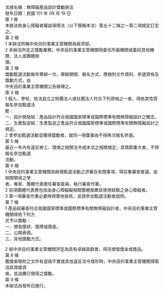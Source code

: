 法規名稱：無障礙產品設計獎勵辦法  
發布日期：民國 101 年 09 月 19 日  
第 1 條  
本辦法依身心障礙者權益保障法（以下簡稱本法）第五十二條之一第二項規定訂定之。  
第 2 條  
1 本辦法所稱中央目的事業主管機關為經濟部。  
2 本辦法所定之獎勵業務，中央目的事業主管機關得委任所屬機關或委託其他機關、法人或團體辦  
理。  
第 3 條  
獎勵甄選活動每年舉辦一次，舉辦期間、報名方式、應檢附文件資料、參選資格及獎勵方式，由  
中央目的事業主管機關公告辦理之。  
第 4 條  
1 個人、學校、依法設立之財團法人或社團法人符合下列資格之一者，得依其性質報名參加甄選活  
動：  
一、設計開發組：產品設計符合我國國家標準或國際標準有關無障礙設計之概念。  
二、生產製造組：生產製造之產品符合我國國家標準或國際標準有關無障礙設計之規定。  
2 曾參加甄選活動並獲得獎勵者，就同一得獎事由不得再次報名參選。  
第 5 條  
最近一年內有違反勞工、環境之相關法令或本法之相關規定，其情節重大者，不得報名參加甄選  
活動。  
第 6 條  
1 中央目的事業主管機關為辦理甄選活動之評審及有關事項，得召集審查會議，由相關領域之學  
者、專家、團體代表擔任審查委員，執行審查作業。  
2 前項團體代表應包括由身心障礙礙相關團體推薦具使用經驗之身心障礙者。  
3 第一項審查作業必要時得實地查核，並請參加甄選活動者說明。  
第 7 條  
1 產品經審查符合我國國家標準或國際標準有關無障礙設計者，中央目的事業主管機關得依下列方  
式予以獎勵：  
一、頒發獎狀、獎牌或獎座。  
二、公開表揚。  
三、其他獎勵方式。  


2 經中央目的事業主管機關評定為具有卓越貢獻者，得另頒發獎金或獎品。  
第 8 條  
獲獎者檢附之文件有虛偽不實或其他違反法令情形時，中央目的事業主管機關得取消其得獎資  
格，並追繳已領得之獎勵。  
第 9 條  
本辦法自發布日施行。  



